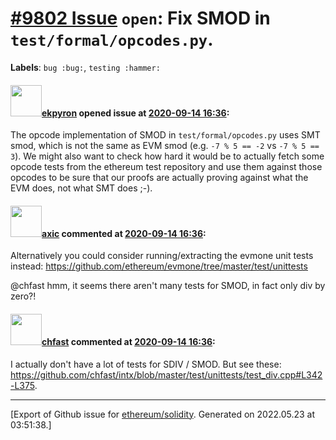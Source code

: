 # [\#9802 Issue](https://github.com/ethereum/solidity/issues/9802) `open`: Fix SMOD in ``test/formal/opcodes.py``.
**Labels**: `bug :bug:`, `testing :hammer:`


#### <img src="https://avatars.githubusercontent.com/u/1347491?v=4" width="50">[ekpyron](https://github.com/ekpyron) opened issue at [2020-09-14 16:36](https://github.com/ethereum/solidity/issues/9802):

The opcode implementation of SMOD in ``test/formal/opcodes.py`` uses SMT smod, which is not the same as EVM smod (e.g. ``-7 % 5 == -2`` vs ``-7 % 5 == 3``).
We might also want to check how hard it would be to actually fetch some opcode tests from the ethereum test repository and use them against those opcodes to be sure that our proofs are actually proving against what the EVM does, not what SMT does ;-).

#### <img src="https://avatars.githubusercontent.com/u/20340?v=4" width="50">[axic](https://github.com/axic) commented at [2020-09-14 16:36](https://github.com/ethereum/solidity/issues/9802#issuecomment-692176274):

Alternatively you could consider running/extracting the evmone unit tests instead: https://github.com/ethereum/evmone/tree/master/test/unittests

@chfast hmm, it seems there aren't many tests for SMOD, in fact only div by zero?!

#### <img src="https://avatars.githubusercontent.com/u/573380?u=6cd4b0f473d862749cbed137d0bb32b726ae071f&v=4" width="50">[chfast](https://github.com/chfast) commented at [2020-09-14 16:36](https://github.com/ethereum/solidity/issues/9802#issuecomment-692589639):

I actually don't have a lot of tests for SDIV / SMOD. But see these: https://github.com/chfast/intx/blob/master/test/unittests/test_div.cpp#L342-L375.


-------------------------------------------------------------------------------



[Export of Github issue for [ethereum/solidity](https://github.com/ethereum/solidity). Generated on 2022.05.23 at 03:51:38.]
